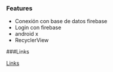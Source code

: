 ### Features

- Conexión con base de datos firebase
- Login con firebase
- android x
- RecyclerView

###Links

[Links](https://github.com/xxkfjfredxx/picoyplaca/raw/master/picoyplaca%20app.apk)
